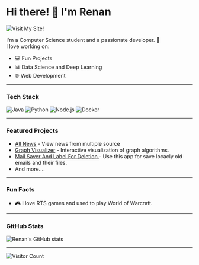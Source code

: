 # Hi there! 👋 I'm Renan

![Visit My Site!]([https://github-readme-stats.vercel.app/api?username=renanbazinin&show_icons=true&theme=radical&hide_rank=true](https://renanbazinin.github.io/))  


I'm a Computer Science student and a passionate developer. 🚀  
I love working on:  
- 💻 Fun Projects
- 📊 Data Science and Deep Learning  
- 🌐 Web Development  

---

### Tech Stack  
![Java](https://img.shields.io/badge/Java-ED8B00?style=for-the-badge&logo=java&logoColor=white)  ![Python](https://img.shields.io/badge/Python-3776AB?style=for-the-badge&logo=python&logoColor=white)  ![Node.js](https://img.shields.io/badge/Node.js-339933?style=for-the-badge&logo=nodedotjs&logoColor=white)  ![Docker](https://img.shields.io/badge/Docker-2496ED?style=for-the-badge&logo=docker&logoColor=white)  

---

### Featured Projects  
- [All News](https://renanbazinin.github.io/allNews/public/index.html) - View news from multiple source
- [Graph Visualizer](https://renanbazinin.github.io/Graphs-For-Algorithms/) - Interactive visualization of graph algorithms.
- [Mail Saver And Label For Deletion  ](https://github.com/renanbazinin/MailSaver-Bot) - Use this app for save locacly old emails and their files.
- And more....
---

### Fun Facts  
- 🎮 I love RTS games and used to play World of Warcraft.  

---

### GitHub Stats  
![Renan's GitHub stats](https://github-readme-stats.vercel.app/api?username=renanbazinin&show_icons=true&theme=radical&hide_rank=true)  

---

![Visitor Count](https://komarev.com/ghpvc/?username=renanbazinin&color=green)  
